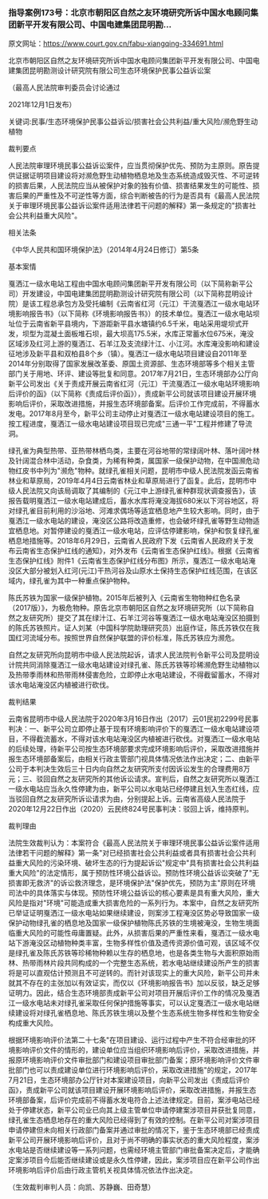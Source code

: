 ### 指导案例173号：北京市朝阳区自然之友环境研究所诉中国水电顾问集团新平开发有限公司、中国电建集团昆明勘...
原文网址：https://www.court.gov.cn/fabu-xiangqing-334691.html

北京市朝阳区自然之友环境研究所诉中国水电顾问集团新平开发有限公司、中国电建集团昆明勘测设计研究院有限公司生态环境保护民事公益诉讼案

（最高人民法院审判委员会讨论通过

2021年12月1日发布）

关键词:民事/生态环境保护民事公益诉讼/损害社会公共利益/重大风险/濒危野生动植物

裁判要点

人民法院审理环境民事公益诉讼案件，应当贯彻保护优先、预防为主原则。原告提供证据证明项目建设将对濒危野生动植物栖息地及生态系统造成毁灭性、不可逆转的损害后果，人民法院应当从被保护对象的独有价值、损害结果发生的可能性、损害后果的严重性及不可逆性等方面，综合判断被告的行为是否具有《最高人民法院关于审理环境民事公益诉讼案件适用法律若干问题的解释》第一条规定的"损害社会公共利益重大风险"。

相关法条

《中华人民共和国环境保护法》（2014年4月24日修订）第5条

基本案情

戛洒江一级水电站工程由中国水电顾问集团新平开发有限公司（以下简称新平公司）开发建设，中国电建集团昆明勘测设计研究院有限公司（以下简称昆明设计院）是该工程总承包方及受托编制《云南省红河（元江）干流戛洒江一级水电站环境影响报告书》（以下简称《环境影响报告书》）的技术单位。戛洒江一级水电站坝址位于云南省新平县境内，下游距新平县水塘镇约6.5千米，电站采用堤坝式开发，坝型为混凝土面板堆石坝，最大坝高175.5米，水库正常蓄水位675米，淹没区域涉及红河上游的戛洒江、石羊江及支流绿汁江、小江河。水库淹没影响和建设征地涉及新平县和双柏县8个乡（镇）。戛洒江一级水电站项目建设自2011年至2014年分别取得了国家发展改革委、原国土资源部、生态环境部等多个相关主管部门关于用地、环评、建设等批复和同意。2017年7月21日，生态环境部办公厅向新平公司发出《关于责成开展云南省红河（元江）干流戛洒江一级水电站环境影响后评价的函》（以下简称《责成后评价函》），责成新平公司就该项目建设开展环境影响后评价，采取改进措施，并报生态环境部备案。后评价工作完成前，不得蓄水发电。2017年8月至今，新平公司主动停止对戛洒江一级水电站建设项目的施工。按工程进度，戛洒江一级水电站建设项目现已完成"三通一平"工程并修建了导流洞。

绿孔雀为典型热带、亚热带林栖鸟类，主要在河谷地带的常绿阔叶林、落叶阔叶林及针阔混合林中活动，杂食类，为稀有种类，属国家一级保护动物，在中国濒危动物红皮书中列为"濒危"物种。就绿孔雀相关问题，昆明市中级人民法院发函云南省林业和草原局，2019年4月4日云南省林业和草原局进行了函复。此后，昆明市中级人民法院又向该局调取了其编制的《元江中上游绿孔雀种群现状调查报告》，该报告载明戛洒江一级水电站建成后，蓄水水库将淹没海拔680米以下河谷地区，将对绿孔雀目前利用的沙浴地、河滩求偶场等适宜栖息地产生较大影响。同时，由于戛洒江一级水电站的建设，淹没区公路将改造重修，也会破坏绿孔雀等野生动物适宜栖息地。对暂停建设的戛洒江一级水电站，应评估停建影响，保护和恢复绿孔雀栖息地措施等。2018年6月29日，云南省人民政府下发《云南省人民政府关于发布云南省生态保护红线的通知》，对外发布《云南省生态保护红线》。根据《云南省生态保护红线》附件1《云南省生态保护红线分布图》所示，戛洒江一级水电站淹没区大部分被划入红河(元江)干热河谷及山原水土保持生态保护红线范围，在该区域内，绿孔雀为其中一种重点保护物种。

陈氏苏铁为国家一级保护植物。2015年后被列入《云南省生物物种红色名录（2017版）》，为极危物种。原告北京市朝阳区自然之友环境研究所（以下简称自然之友研究所）提交了其在绿汁江、石羊江河谷等戛洒江一级水电站淹没区拍摄到的陈氏苏铁照片。证人刘某（中国科学院助理研究员）出庭作证，陈氏苏铁仅在我国红河流域分布。按照世界自然保护联盟的评价标准，陈氏苏铁应为濒危。

自然之友研究所向昆明市中级人民法院起诉，请求人民法院判令新平公司及昆明设计院共同消除戛洒江一级水电站建设对绿孔雀、陈氏苏铁等珍稀濒危野生动植物以及热带季雨林和热带雨林侵害危险，立即停止水电站建设，不得截留蓄水，不得对该水电站淹没区内植被进行砍伐。

裁判结果

云南省昆明市中级人民法院于2020年3月16日作出（2017）云01民初2299号民事判决：一、新平公司立即停止基于现有环境影响评价下的戛洒江一级水电站建设项目，不得截流蓄水，不得对该水电站淹没区内植被进行砍伐。对戛洒江一级水电站的后续处理，待新平公司按生态环境部要求完成环境影响后评价，采取改进措施并报生态环境部备案后，由相关行政主管部门视具体情况依法作出决定；二、由新平公司于本判决生效后三十日内向自然之友研究所支付因诉讼发生的合理费用8万元；三、驳回自然之友研究所的其他诉讼请求。宣判后，自然之友研究所以戛洒江一级水电站应当永久性停建为由，新平公司以水电站已经停建且划入生态红线，应当驳回自然之友研究所诉讼请求为由，分别提起上诉。云南省高级人民法院于2020年12月22日作出（2020）云民终824号民事判决：驳回上诉，维持原判。

裁判理由

法院生效裁判认为：本案符合《最高人民法院关于审理环境民事公益诉讼案件适用法律若干问题的解释》第一条"对已经损害社会公共利益或者具有损害社会公共利益重大风险的污染环境、破坏生态的行为提起诉讼"规定中"具有损害社会公共利益重大风险"的法定情形，属于预防性环境公益诉讼。预防性环境公益诉讼突破了"无损害即无救济"的诉讼救济理念，是环境保护法"保护优先，预防为主"原则在环境司法中的具体落实与体现。预防性环境公益诉讼的核心要素是具有重大风险，重大风险是指对"环境"可能造成重大损害危险的一系列行为。本案中，自然之友研究所已举证证明戛洒江一级水电站如果继续建设，则案涉工程淹没区势必导致国家一级保护动物绿孔雀的栖息地及国家一级保护植物陈氏苏铁的生境被淹没，生物生境面临重大风险的可能性毋庸置疑。此外，从损害后果的严重性来看，戛洒江一级水电站下游淹没区动植物种类丰富，生物多样性价值及遗传资源价值可观，该区域不仅是绿孔雀及陈氏苏铁等珍稀物种赖以生存的栖息地，也是各类生物与大面积原始雨林、热带雨林片段共同构成的一个完整生态系统，若水电站继续建设所产生的损害将是可以直观估计预测且不可逆转的。而针对该现实上的重大风险，新平公司并未就其不存在的主张加以有效证实，而仅以《环境影响报告书》加以反驳，缺乏足够证明力。因此，结合生态环境部责成新平公司对项目开展后评价工作的情况及戛洒江一级水电站未对绿孔雀采取任何保护措施等事实，可以认定戛洒江一级水电站继续建设将对绿孔雀栖息地、陈氏苏铁生境以及整个生态系统生物多样性和生物安全构成重大风险。

根据环境影响评价法第二十七条"在项目建设、运行过程中产生不符合经审批的环境影响评价文件的情形的，建设单位应当组织环境影响后评价，采取改进措施，并报原环境影响评价文件审批部门和建设项目审批部门备案；原环境影响评价文件审批部门也可以责成建设单位进行环境影响后评价，采取改进措施"的规定，2017年7月21日，生态环境部办公厅针对本案建设项目，向新平公司发出《责成后评价函》，责成新平公司就该项目建设开展环境影响后评价，采取改进措施，并报生态环境部备案，后评价完成前不得蓄水发电符合上述法律规定。目前，案涉电站已经处于停建状态，新平公司业已向其上级主管单位申请停建案涉项目并获批复同意，绿孔雀生态栖息地存在的重大风险已经得到了有效的控制。在新平公司对案涉项目申请停建但未向相关行政部门备案并通过审批的情况下，鉴于生态环境部已经责成新平公司开展环境影响后评价，且对于尚不明确的事实状态的重大风险程度，案涉水电站是否继续建设等一系列问题，也需经环境主管部门审批备案决定后，才能确定案涉项目今后能否继续建设或是永久性停建，因此，案涉项目应在新平公司作出环境影响后评价后由行政主管机关视具体情况依法作出决定。

（生效裁判审判人员：向凯、苏静巍、田奇慧）
